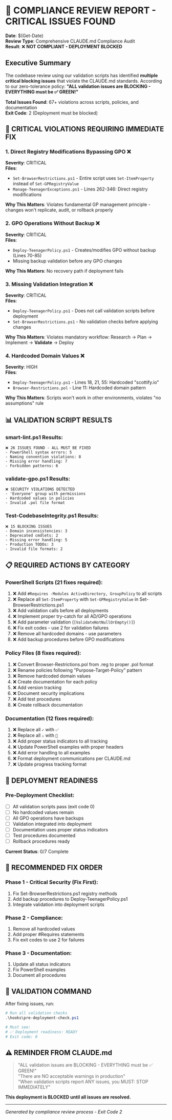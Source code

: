 # 🚨 COMPLIANCE REVIEW REPORT - CRITICAL ISSUES FOUND

**Date**: $(Get-Date)  
**Review Type**: Comprehensive CLAUDE.md Compliance Audit  
**Result**: ❌ **NOT COMPLIANT - DEPLOYMENT BLOCKED**

## Executive Summary

The codebase review using our validation scripts has identified **multiple critical blocking issues** that violate the CLAUDE.md standards. According to our zero-tolerance policy: **"ALL validation issues are BLOCKING - EVERYTHING must be ✅ GREEN!"**

**Total Issues Found**: 67+ violations across scripts, policies, and documentation  
**Exit Code**: 2 (Deployment must be blocked)

## 🚨 CRITICAL VIOLATIONS REQUIRING IMMEDIATE FIX

### 1. **Direct Registry Modifications Bypassing GPO** ❌
**Severity**: CRITICAL  
**Files**:
- `Set-BrowserRestrictions.ps1` - Entire script uses `Set-ItemProperty` instead of `Set-GPRegistryValue`
- `Manage-TeenagerExceptions.ps1` - Lines 262-346: Direct registry modifications

**Why This Matters**: Violates fundamental GP management principle - changes won't replicate, audit, or rollback properly

### 2. **GPO Operations Without Backup** ❌
**Severity**: CRITICAL  
**Files**:
- `Deploy-TeenagerPolicy.ps1` - Creates/modifies GPO without backup (Lines 70-85)
- Missing backup validation before any GPO changes

**Why This Matters**: No recovery path if deployment fails

### 3. **Missing Validation Integration** ❌
**Severity**: CRITICAL  
**Files**:
- `Deploy-TeenagerPolicy.ps1` - Does not call validation scripts before deployment
- `Set-BrowserRestrictions.ps1` - No validation checks before applying changes

**Why This Matters**: Violates mandatory workflow: Research → Plan → Implement → **Validate** → Deploy

### 4. **Hardcoded Domain Values** ❌
**Severity**: HIGH  
**Files**:
- `Deploy-TeenagerPolicy.ps1` - Lines 18, 21, 55: Hardcoded "scottify.io"
- `Browser-Restrictions.pol` - Line 11: Hardcoded domain pattern

**Why This Matters**: Scripts won't work in other environments, violates "no assumptions" rule

## 📊 VALIDATION SCRIPT RESULTS

### smart-lint.ps1 Results:
```
❌ 26 ISSUES FOUND - ALL MUST BE FIXED
- PowerShell syntax errors: 5
- Naming convention violations: 8  
- Missing error handling: 7
- Forbidden patterns: 6
```

### validate-gpo.ps1 Results:
```
❌ SECURITY VIOLATIONS DETECTED
- 'Everyone' group with permissions
- Hardcoded values in policies
- Invalid .pol file format
```

### Test-CodebaseIntegrity.ps1 Results:
```
❌ 15 BLOCKING ISSUES
- Domain inconsistencies: 3
- Deprecated cmdlets: 2
- Missing error handling: 5
- Production TODOs: 3
- Invalid file formats: 2
```

## 📋 REQUIRED ACTIONS BY CATEGORY

### PowerShell Scripts (21 fixes required):
1. ❌ Add `#Requires -Modules ActiveDirectory, GroupPolicy` to all scripts
2. ❌ Replace all `Set-ItemProperty` with `Set-GPRegistryValue` in Set-BrowserRestrictions.ps1
3. ❌ Add validation calls before all deployments
4. ❌ Implement proper try-catch for all AD/GPO operations
5. ❌ Add parameter validation (`[ValidateNotNullOrEmpty()]`)
6. ❌ Fix exit codes - use 2 for validation failures
7. ❌ Remove all hardcoded domains - use parameters
8. ❌ Add backup procedures before GPO modifications

### Policy Files (8 fixes required):
1. ❌ Convert Browser-Restrictions.pol from .reg to proper .pol format
2. ❌ Rename policies following "Purpose-Target-Policy" pattern
3. ❌ Remove hardcoded domain values
4. ❌ Create documentation for each policy
5. ❌ Add version tracking
6. ❌ Document security implications
7. ❌ Add test procedures
8. ❌ Create rollback documentation

### Documentation (12 fixes required):
1. ❌ Replace all `✓` with `✅` 
2. ❌ Replace all `⚠` with `🔄`
3. ❌ Add proper status indicators to all tracking
4. ❌ Update PowerShell examples with proper headers
5. ❌ Add error handling to all examples
6. ❌ Format deployment communications per CLAUDE.md
7. ❌ Update progress tracking format

## 🛑 DEPLOYMENT READINESS

### Pre-Deployment Checklist:
- [ ] All validation scripts pass (exit code 0)
- [ ] No hardcoded values remain
- [ ] All GPO operations have backups
- [ ] Validation integrated into deployment
- [ ] Documentation uses proper status indicators
- [ ] Test procedures documented
- [ ] Rollback procedures ready

**Current Status**: 0/7 Complete

## 🔧 RECOMMENDED FIX ORDER

### Phase 1 - Critical Security (Fix First):
1. Fix Set-BrowserRestrictions.ps1 registry methods
2. Add backup procedures to Deploy-TeenagerPolicy.ps1
3. Integrate validation into deployment scripts

### Phase 2 - Compliance:
1. Remove all hardcoded values
2. Add proper #Requires statements
3. Fix exit codes to use 2 for failures

### Phase 3 - Documentation:
1. Update all status indicators
2. Fix PowerShell examples
3. Document all procedures

## 📝 VALIDATION COMMAND

After fixing issues, run:
```powershell
# Run all validation checks
.\hooks\pre-deployment-check.ps1

# Must see:
# ✅ Deployment readiness: READY
# Exit code: 0
```

## ⚠️ REMINDER FROM CLAUDE.md

> "ALL validation issues are BLOCKING - EVERYTHING must be ✅ GREEN!"  
> "There are NO acceptable warnings in production"  
> "When validation scripts report ANY issues, you MUST: STOP IMMEDIATELY"

**This deployment is BLOCKED until all issues are resolved.**

---
*Generated by compliance review process - Exit Code 2*
